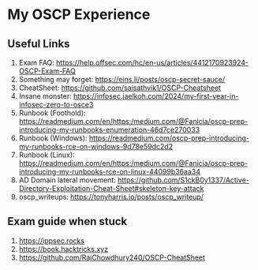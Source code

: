 # My OSCP Experience
## Useful Links
1. Exam FAQ: https://help.offsec.com/hc/en-us/articles/4412170923924-OSCP-Exam-FAQ
2. Something may forget: https://eins.li/posts/oscp-secret-sauce/
3. CheatSheet: https://github.com/saisathvik1/OSCP-Cheatsheet
4. Insane monster: https://infosec.jaelkoh.com/2024/my-first-year-in-infosec-zero-to-osce3
5. Runbook (Foothold): https://readmedium.com/en/https:/medium.com/@Fanicia/oscp-prep-introducing-my-runbooks-enumeration-46d7ce270033
6. Runbook (Windows): https://readmedium.com/oscp-prep-introducing-my-runbooks-rce-on-windows-9d78e59dc2d2
7. Runbook (Linux): https://readmedium.com/en/https:/medium.com/@Fanicia/oscp-prep-introducing-my-runbooks-rce-on-linux-44099b36aa34
8. AD Domain lateral movement: https://github.com/S1ckB0y1337/Active-Directory-Exploitation-Cheat-Sheet#skeleton-key-attack
9. oscp_writeups: https://tonyharris.io/posts/oscp_writeup/

## Exam guide when stuck
1. https://ippsec.rocks
2. https://book.hacktricks.xyz
3. https://github.com/RajChowdhury240/OSCP-CheatSheet 
